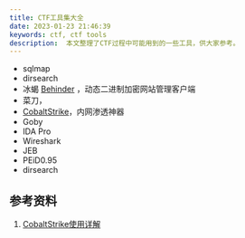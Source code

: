 ```yaml
---
title: CTF工具集大全
date: 2023-01-23 21:46:39
keywords: ctf, ctf tools
description:  本文整理了CTF过程中可能用到的一些工具，供大家参考。
---
```


* sqlmap
* dirsearch
* 冰蝎 [Behinder](https://github.com/rebeyond/Behinder/releases/) ，动态二进制加密网站管理客户端
* 菜刀，
* [CobaltStrike](https://www.cobaltstrike.com)，内网渗透神器
* Goby
* IDA Pro
* Wireshark
* JEB
* PEiD0.95
* dirsearch

## 参考资料

1. [CobaltStrike使用详解](https://zhuanlan.zhihu.com/p/359251293)
